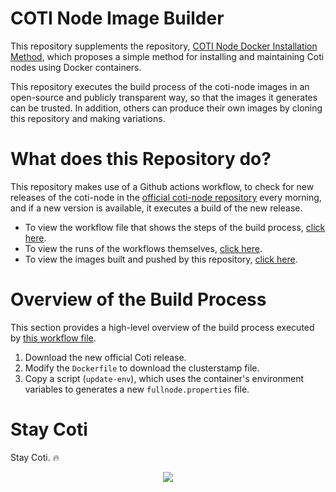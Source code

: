 # COTI Node Image Builder

This repository supplements the repository, <a href="https://github.com/tj-wells/coti-node" target="_blank">COTI Node Docker Installation Method</a>, which proposes a simple method for installing and maintaining Coti nodes using Docker containers.

This repository executes the build process of the coti-node images in an open-source and publicly transparent way, so that the images it generates can be trusted. In addition, others can produce their own images by cloning this repository and making variations.

# What does this Repository do?

This repository makes use of a Github actions workflow, to check for new releases of the coti-node in the <a href="https://github.com/coti-io/coti-node">official coti-node repository</a> every morning, and if a new version is available, it executes a build of the new release.

- To view the workflow file that shows the steps of the build process, <a href="https://github.com/tj-wells/coti-node-images/blob/master/.github/workflows/update-image.yml">click here</a>.
- To view the runs of the workflows themselves, <a href="https://github.com/tj-wells/coti-node-images/actions">click here</a>.
- To view the images built and pushed by this repository, <a href="https://hub.docker.com/repository/docker/atomnode/coti-node">click here</a>.

# Overview of the Build Process

This section provides a high-level overview of the build process executed by <a href="https://github.com/tj-wells/coti-node-images/blob/master/.github/workflows/update-image.yml">this workflow file</a>.

1. Download the new official Coti release.
2. Modify the `Dockerfile` to download the clusterstamp file.
3. Copy a script (`update-env`), which uses the container's environment variables to generates a new `fullnode.properties` file.

# Stay Coti

Stay Coti. ️‍🔥

<p align="center"><a href="https://twitter.com/tomjwells" target="_blank"><img src="https://cdn.discordapp.com/avatars/343604221331111946/65130831872c9daabdb0d803ce27e594.webp?size=240"></a></p>
